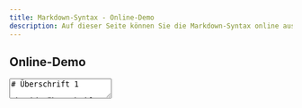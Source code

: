```yaml
---
title: Markdown-Syntax - Online-Demo
description: Auf dieser Seite können Sie die Markdown-Syntax online ausprobieren
---
```


## Online-Demo

<form>
  <textarea onchange="onlineDemoConvert(this.value)" oninput="onlineDemoConvert(this.value)">
# Überschrift 1

## Überschrift 2

### Überschrift 3

Ein Absatz.

[Ein Link](http://markdown-syntax.de)

* eine Liste
* eine Liste
* eine Liste
  </textarea>
  <div id="online-demo-html-code"></div>
  <div id="online-demo-output"></div>
</form>
